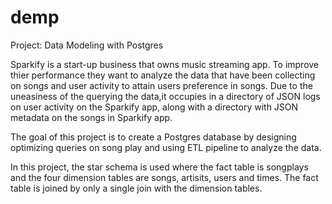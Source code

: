 # demp
Project: Data Modeling with Postgres



Sparkify is a start-up business that owns music streaming app. To improve thier performance they want to analyze the data that have been collecting on songs and 
user activity to attain users preference in songs. Due to the uneasiness of the querying the data,it occupies in a directory of JSON logs on user activity on the
Sparkify app, along with a directory with JSON metadata on the songs in Sparkify app.


The goal of this project is to create a Postgres database by designing optimizing queries on song play and using ETL pipeline to analyze the data.


In this project, the star schema is used where the fact table is songplays and the four dimension tables are songs, artisits, users and times. 
The fact table is joined by only a single join with the dimension tables.
